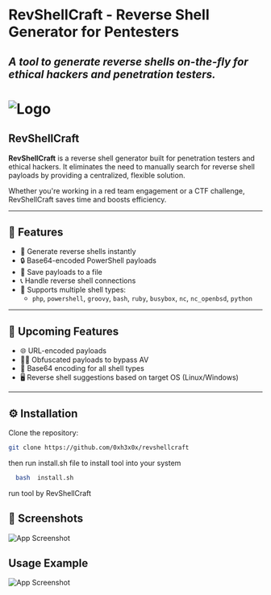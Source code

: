 # RevShellCraft - Reverse Shell Generator for Pentesters
*A tool to generate reverse shells on-the-fly for ethical hackers and penetration testers.*
---

# ![Logo](https://i.ibb.co/YTfj4Tm4/shell.png)

## RevShellCraft

**RevShellCraft** is a reverse shell generator built for penetration testers and ethical hackers. It eliminates the need to manually search for reverse shell payloads by providing a centralized, flexible solution.

Whether you're working in a red team engagement or a CTF challenge, RevShellCraft saves time and boosts efficiency.

---

## 🚀 Features

- 🔧 Generate reverse shells instantly
- 🔒 Base64-encoded PowerShell payloads
- 💾 Save payloads to a file
- 📞 Handle reverse shell connections
- 🧠 Supports multiple shell types:
  - `php`, `powershell`, `groovy`, `bash`, `ruby`, `busybox`, `nc`, `nc_openbsd`, `python`

---

## 🔮 Upcoming Features

- 🌐 URL-encoded payloads
- 🕵️‍♂️ Obfuscated payloads to bypass AV
- 🧬 Base64 encoding for all shell types
- 🖥️ Reverse shell suggestions based on target OS (Linux/Windows)

---

## ⚙️ Installation

Clone the repository:

```bash
git clone https://github.com/0xh3x0x/revshellcraft
```
then run install.sh file to install tool into your system
```bash
  bash  install.sh
```
run tool by RevShellCraft

## 📸 Screenshots
![App Screenshot](https://i.ibb.co/kggPt8FG/image.png)

## Usage Example

![App Screenshot](https://i.ibb.co/QjvJsYdG/image.png)

